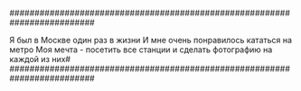 #########################################################################

Я был в Москве один раз в жизни
И мне очень понравилось кататься на метро
Моя мечта - посетить все станции и сделать фотографию на каждой из них#
#########################################################################